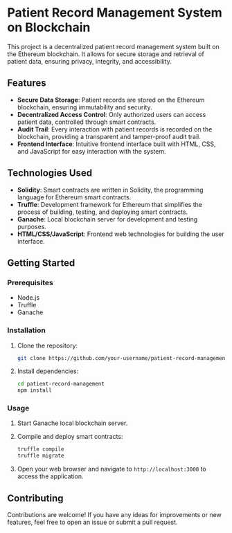 # Patient Record Management System on Blockchain

This project is a decentralized patient record management system built on the Ethereum blockchain. It allows for secure storage and retrieval of patient data, ensuring privacy, integrity, and accessibility.

## Features

- **Secure Data Storage**: Patient records are stored on the Ethereum blockchain, ensuring immutability and security.
- **Decentralized Access Control**: Only authorized users can access patient data, controlled through smart contracts.
- **Audit Trail**: Every interaction with patient records is recorded on the blockchain, providing a transparent and tamper-proof audit trail.
- **Frontend Interface**: Intuitive frontend interface built with HTML, CSS, and JavaScript for easy interaction with the system.

## Technologies Used

- **Solidity**: Smart contracts are written in Solidity, the programming language for Ethereum smart contracts.
- **Truffle**: Development framework for Ethereum that simplifies the process of building, testing, and deploying smart contracts.
- **Ganache**: Local blockchain server for development and testing purposes.
- **HTML/CSS/JavaScript**: Frontend web technologies for building the user interface.

## Getting Started

### Prerequisites

- Node.js
- Truffle
- Ganache

### Installation

1. Clone the repository:

   ```bash
   git clone https://github.com/your-username/patient-record-management.git
   ```

2. Install dependencies:

   ```bash
   cd patient-record-management
   npm install
   ```

### Usage

1. Start Ganache local blockchain server.
2. Compile and deploy smart contracts:

   ```bash
   truffle compile
   truffle migrate
   ```



4. Open your web browser and navigate to `http://localhost:3000` to access the application.

## Contributing

Contributions are welcome! If you have any ideas for improvements or new features, feel free to open an issue or submit a pull request.

